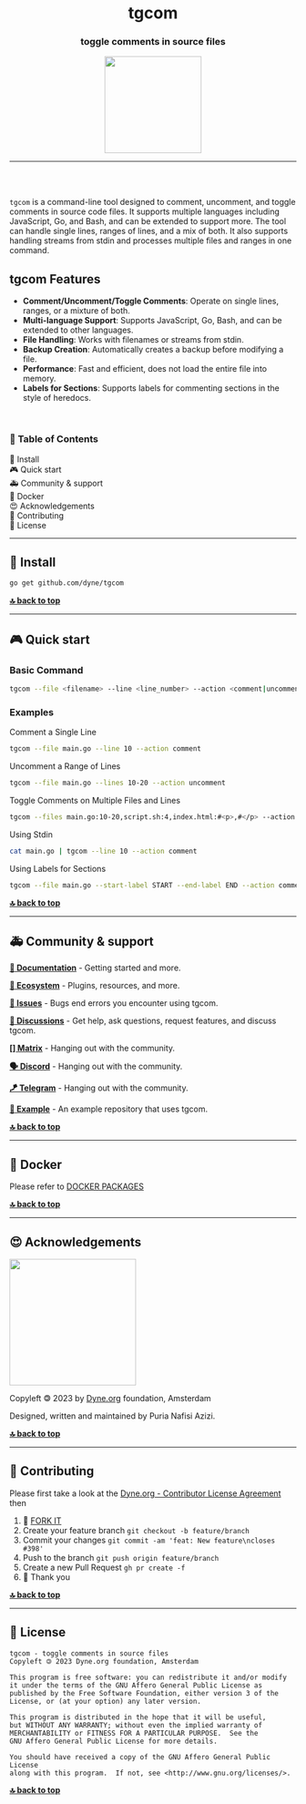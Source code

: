 <div align="center">

# tgcom

### toggle comments in source files

</div>

<p align="center">
  <a href="https://dyne.org">
    <img src="https://files.dyne.org/software_by_dyne.png" width="170">
  </a>
</p>


---
<br><br>

`tgcom` is a command-line tool designed to comment, uncomment, and toggle comments in source code files. It supports multiple languages including JavaScript, Go, and Bash, and can be extended to support more. The tool can handle single lines, ranges of lines, and a mix of both. It also supports handling streams from stdin and processes multiple files and ranges in one command.

## tgcom Features


- **Comment/Uncomment/Toggle Comments**: Operate on single lines, ranges, or a mixture of both.
- **Multi-language Support**: Supports JavaScript, Go, Bash, and can be extended to other languages.
- **File Handling**: Works with filenames or streams from stdin.
- **Backup Creation**: Automatically creates a backup before modifying a file.
- **Performance**: Fast and efficient, does not load the entire file into memory.
- **Labels for Sections**: Supports labels for commenting sections in the style of heredocs.


<br>

<div id="toc">

### 🚩 Table of Contents

- [💾 Install](#-install)
- [🎮 Quick start](#-quick-start)
- [🚑 Community & support](#-community--support)
- [🐋 Docker](#-docker)
- [😍 Acknowledgements](#-acknowledgements)
- [👤 Contributing](#-contributing)
- [💼 License](#-license)

</div>

***
## 💾 Install

```bash
go get github.com/dyne/tgcom
```


**[🔝 back to top](#toc)**

***
## 🎮 Quick start

### Basic Command

```sh
tgcom --file <filename> --line <line_number> --action <comment|uncomment|toggle>
```

### Examples
Comment a Single Line
```sh
tgcom --file main.go --line 10 --action comment
```

Uncomment a Range of Lines
```sh
tgcom --file main.go --lines 10-20 --action uncomment
```

Toggle Comments on Multiple Files and Lines
```sh
tgcom --files main.go:10-20,script.sh:4,index.html:#<p>,#</p> --action toggle
```

Using Stdin
```sh
cat main.go | tgcom --line 10 --action comment
```

Using Labels for Sections
```sh
tgcom --file main.go --start-label START --end-label END --action comment
```


**[🔝 back to top](#toc)**

***
## 🚑 Community & support

**[📝 Documentation](#toc)** - Getting started and more.

**[🌱 Ecosystem](https://github.com/dyne/ecosystem)** - Plugins, resources, and more.

**[🚩 Issues](../../issues)** - Bugs end errors you encounter using tgcom.

**[💬 Discussions](../../discussions)** - Get help, ask questions, request features, and discuss tgcom.

**[[] Matrix](https://socials.dyne.org/matrix)** - Hanging out with the community.

**[🗣️ Discord](https://socials.dyne.org/discord)** - Hanging out with the community.

**[🪁 Telegram](https://socials.dyne.org/telegram)** - Hanging out with the community.

**[📖 Example](https://github.com/tgcom/example)** - An example repository that uses tgcom.

**[🔝 back to top](#toc)**

***
## 🐋 Docker

Please refer to [DOCKER PACKAGES](../../packages)


**[🔝 back to top](#toc)**

***
## 😍 Acknowledgements

<a href="https://dyne.org">
  <img src="https://files.dyne.org/software_by_dyne.png" width="222">
</a>


Copyleft 🄯 2023 by [Dyne.org](https://www.dyne.org) foundation, Amsterdam

Designed, written and maintained by Puria Nafisi Azizi.


**[🔝 back to top](#toc)**

***
## 👤 Contributing

Please first take a look at the [Dyne.org - Contributor License Agreement](CONTRIBUTING.md) then

1.  🔀 [FORK IT](../../fork)
2.  Create your feature branch `git checkout -b feature/branch`
3.  Commit your changes `git commit -am 'feat: New feature\ncloses #398'`
4.  Push to the branch `git push origin feature/branch`
5.  Create a new Pull Request `gh pr create -f`
6.  🙏 Thank you


**[🔝 back to top](#toc)**

***
## 💼 License
    tgcom - toggle comments in source files
    Copyleft 🄯 2023 Dyne.org foundation, Amsterdam

    This program is free software: you can redistribute it and/or modify
    it under the terms of the GNU Affero General Public License as
    published by the Free Software Foundation, either version 3 of the
    License, or (at your option) any later version.

    This program is distributed in the hope that it will be useful,
    but WITHOUT ANY WARRANTY; without even the implied warranty of
    MERCHANTABILITY or FITNESS FOR A PARTICULAR PURPOSE.  See the
    GNU Affero General Public License for more details.

    You should have received a copy of the GNU Affero General Public License
    along with this program.  If not, see <http://www.gnu.org/licenses/>.

**[🔝 back to top](#toc)**
